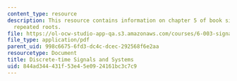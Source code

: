 ```yaml
---
content_type: resource
description: This resource contains information on chapter 5 of book signals and systems;
  repeated roots.
file: https://ol-ocw-studio-app-qa.s3.amazonaws.com/courses/6-003-signals-and-systems-fall-2011/844ad344431f53e45e0924161bc3c7c9_MIT6_003F11_chap5.pdf
file_type: application/pdf
parent_uid: 998c6675-6fd3-dc4c-dcec-292568f6e2aa
resourcetype: Document
title: Discrete-time Signals and Systems
uid: 844ad344-431f-53e4-5e09-24161bc3c7c9
---
```

